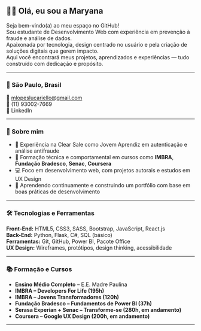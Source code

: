 ## 👋🏽 Olá, eu sou a Maryana

Seja bem-vindo(a) ao meu espaço no GitHub!  
Sou estudante de Desenvolvimento Web com experiência em prevenção à fraude e análise de dados.  
Apaixonada por tecnologia, design centrado no usuário e pela criação de soluções digitais que gerem impacto.  
Aqui você encontrará meus projetos, aprendizados e experiências — tudo construído com dedicação e propósito.

---

### 📍 São Paulo, Brasil  
📧 mlopeslucariello@gmail.com  
📱 (11) 93002-7669  
🔗 LinkedIn

---

### 🚀 Sobre mim

- 💼 Experiência na Clear Sale como Jovem Aprendiz em autenticação e análise antifraude  
- 🧠 Formação técnica e comportamental em cursos como **IMBRA**, **Fundação Bradesco**, **Senac**, **Coursera**  
- 💻 Foco em desenvolvimento web, com projetos autorais e estudos em UX Design  
- 🌱 Aprendendo continuamente e construindo um portfólio com base em boas práticas de desenvolvimento

---

### 🛠️ Tecnologias e Ferramentas

**Front-End:** HTML5, CSS3, SASS, Bootstrap, JavaScript, React.js  
**Back-End:** Python, Flask, C#, SQL (básico)  
**Ferramentas:** Git, GitHub, Power BI, Pacote Office  
**UX Design:** Wireframes, protótipos, design thinking, acessibilidade

---

### 📚 Formação e Cursos

- **Ensino Médio Completo** – E.E. Madre Paulina  
- **IMBRA – Developers For Life (195h)**  
- **IMBRA – Jovens Transformadores (120h)**  
- **Fundação Bradesco – Fundamentos de Power BI (37h)**  
- **Serasa Experian + Senac – Transforme-se (280h, em andamento)**  
- **Coursera – Google UX Design (200h, em andamento)**

---
